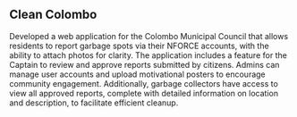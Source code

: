 ## Clean Colombo
Developed a web application for the Colombo Municipal Council that allows residents to report garbage spots via their NFORCE accounts, with the ability to attach photos for clarity. The application includes a feature for the Captain to review and approve reports submitted by citizens. Admins can manage user accounts and upload motivational posters to encourage community engagement. Additionally, garbage collectors have access to view all approved reports, complete with detailed information on location and description, to facilitate efficient cleanup.






